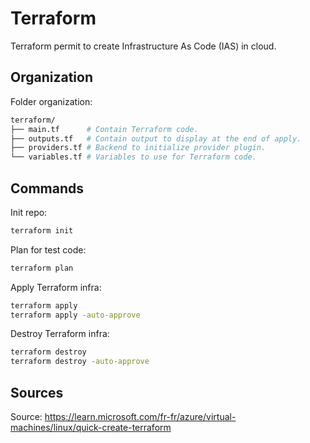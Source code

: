 # Terraform

Terraform permit to create Infrastructure As Code (IAS) in cloud.

## Organization

Folder organization:
```bash
terraform/
├── main.tf      # Contain Terraform code.
├── outputs.tf   # Contain output to display at the end of apply.
├── providers.tf # Backend to initialize provider plugin.
└── variables.tf # Variables to use for Terraform code.
```


## Commands

Init repo:
```bash
terraform init
```

Plan for test code:
```bash
terraform plan
```

Apply Terraform infra:
```bash
terraform apply
terraform apply -auto-approve
```

Destroy Terraform infra:
```bash
terraform destroy
terraform destroy -auto-approve
```

## Sources
Source: https://learn.microsoft.com/fr-fr/azure/virtual-machines/linux/quick-create-terraform
